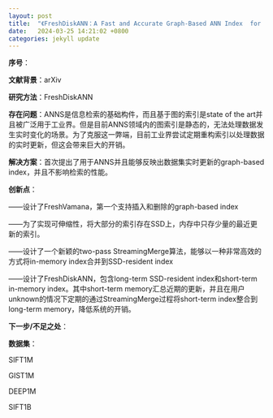 ```yaml
---
layout: post
title:  "《FreshDiskANN：A Fast and Accurate Graph-Based ANN Index  for Streaming Similarity Search》论文粗读笔记"
date:   2024-03-25 14:21:02 +0800
categories: jekyll update
---
```


**序号**：

**文献背景**：arXiv

**研究方法**：FreshDiskANN

**存在问题**：ANNS是信息检索的基础构件，而且基于图的索引是state of the art并且被广泛用于工业界。但是目前ANNS领域内的图索引是静态的，无法处理数据发生实时变化的场景。为了克服这一弊端，目前工业界尝试定期重构索引以处理数据的实时更新，但这会带来巨大的开销。

**解决方案**：首次提出了用于ANNS并且能够反映出数据集实时更新的graph-based index，并且不影响检索的性能。

**创新点**：

——设计了FreshVamana，第一个支持插入和删除的graph-based index

——为了实现可伸缩性，将大部分的索引存在SSD上，内存中只存少量的最近更新的索引。

——设计了一个新颖的two-pass StreamingMerge算法，能够以一种非常高效的方式将in-memory index合并到SSD-resident index

——设计了FreshDiskANN，包含long-term SSD-resident index和short-term in-memory index。其中short-term memory汇总近期的更新，并且在用户unknown的情况下定期的通过StreamingMerge过程将short-term index整合到long-term memory，降低系统的开销。

**下一步/不足之处**：

**数据集**：

SIFT1M

GIST1M

DEEP1M

SIFT1B


